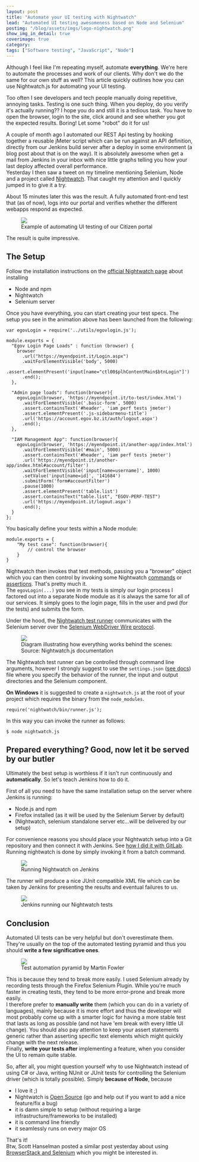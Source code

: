 ```yaml
---
layout: post
title: "Automate your UI testing with Nightwatch"
lead: "Automated UI testing awesomeness based on Node and Selenium"
postimg: "/blog/assets/imgs/logo-nightwatch.png"
show_img_in_detail: true
coverimage: true
category: 
tags: ["Software testing", "JavaScript", "Node"]
---
```


Although I feel like I'm repeating myself, automate **everything**. We're here to automate the processes and work of our clients. Why don't we do the same for our own stuff as well? This article quickly outlines how you can use Nightwatch.js for automating your UI testing.

Too often I see developers and tech people manually doing repetitive, annoying tasks. Testing is one such thing. When you deploy, do you verify it's actually running?? I hope you do and still it is a tedious task. You have to open the browser, login to the site, click around and see whether you got the expected results. Boring! Let some "robot" do it for us!

A couple of month ago I automated our REST Api testing by hooking together a reusable jMeter script which can be run against an API definition, directly from our Jenkins build server after a deploy in some environment (a blog post about that is on the way). It is absolutely awesome when get a mail from Jenkins in your inbox with nice little graphs telling you how your last deploy affected overall performance.  
Yesterday I then saw a tweet on my timeline mentioning Selenium, Node and a project called [Nightwatch](http://nightwatchjs.org/). That caught my attention and I quickly jumped in to give it a try.

About 15 minutes later this was the result. A fully automated front-end test that (as of now), logs into our portal and verifies whether the different webapps respond as expected.

<figure>
  <img src="/blog/assets/imgs/nightwatchtests.gif" />
  <figcaption>Example of automating UI testing of our Citizen portal</figcaption>
</figure>

The result is quite impressive.

## The Setup

Follow the installation instructions on the [official Nightwatch page](http://nightwatchjs.org/guide#installation) about installing

- Node and npm
- Nightwatch
- Selenium server

Once you have everything, you can start creating your test specs. The setup you see in the animation above has been launched from the following:

    var egovLogin = require('../utils/egovlogin.js');

    module.exports = {
      "Egov Login Page Loads" : function (browser) {
        browser
          .url("https://myendpoint.it/Login.aspx")
          .waitForElementVisible('body', 5000)
          .assert.elementPresent('input[name="ctl00$plhContentMain$btnLogin"]')
          .end();
      },

      "Admin page loads": function(browser){
        egovLogin(browser, 'https://myendpoint.it/to-test/index.html')
          .waitForElementVisible('.basic-form', 5000)
          .assert.containsText('#header', 'iam perf tests jmeter')
          .assert.elementPresent('.js-sidebarmenu-title')
          .url('https://account.egov.bz.it/auth/logout.aspx')
          .end();
      },

      "IAM Management App": function(browser){
        egovLogin(browser, 'https://myendpoint.it/another-app/index.html')
          .waitForElementVisible('#main', 5000)
          .assert.containsText('#header', 'iam perf tests jmeter')
          .url('https://myendpoint.it/another-app/index.html#account/filter')
          .waitForElementVisible('input[name=username]', 1000)
          .setValue('input[name=id]', '141684')
          .submitForm('form#accountFilter')
          .pause(1000)
          .assert.elementPresent('table.list')
          .assert.containsText("table.list", "EGOV-PERF-TEST")
          .url('https://myendpoint.it/logout.aspx')
          .end();
      }
    };

You basically define your tests within a Node module:

    module.exports = {
        "My test case": function(browser){
            // control the browser
        }
    }

Nightwatch then invokes that test methods, passing you a "browser" object which you can then control by invoking some Nightwatch [commands](http://nightwatchjs.org/api#commands) or [assertions](http://nightwatchjs.org/api#assertions). That's pretty much it.  
The `egovLogin(...)` you see in my tests is simply our login process I factored out into a separate Node module as it is always the same for all of our services. It simply goes to the login page, fills in the user and pwd (for the tests) and submits the form.

Under the hood, the [Nightwatch test runner](http://nightwatchjs.org/guide#test-runner) communicates with the Selenium server over the [Selenium WebDriver Wire protocol](https://code.google.com/p/selenium/wiki/JsonWireProtocol).

<figure>
  <img src="/blog/assets/imgs/nightwatch-components.png" />
  <figcaption>Diagram illustrating how everything works behind the scenes: Source: Nightwatch.js documentation</figcaption>
</figure>

The Nightwatch test runner can be controlled through command line arguments, however I strongly suggest to use the `settings.json` ([see docs](http://nightwatchjs.org/guide#settings-file)) file where you specify the behavior of the runner, the input and output directories and the Selenium component.

**On Windows** it is suggested to create a `nightwatch.js` at the root of your project which requires the binary from the `node_modules`.

    require('nightwatch/bin/runner.js');

In this way you can invoke the runner as follows:

    $ node nightwatch.js

## Prepared everything? Good, now let it be served by our butler

Ultimately the best setup is worthless if it isn't run continuously and **automatically**. So let's teach Jenkins how to do it.

First of all you need to have the same installation setup on the server where Jenkins is running:

- Node.js and npm
- Firefox installed (as it will be used by the Selenium Server by default)
- (Nightwatch, selenium standalone server etc...will be delivered by our setup)

For convenience reasons you should place your Nightwatch setup into a Git repository and then connect it with Jenkins. See [how I did it with GitLab](/blog/2014/01/git-flow-jenkins-gitlab/).  
Running nightwatch is done by simply invoking it from a batch command.

<figure>
  <img src="/blog/assets/imgs/jenkins-nightwatch-config.png" />
  <figcaption>Running Nightwatch on Jenkins</figcaption>
</figure>

The runner will produce a nice JUnit compatible XML file which can be taken by Jenkins for presenting the results and eventual failures to us.

<figure>
  <img src="/blog/assets/imgs/jenkins-nightwatch-integration.png" />
  <figcaption>Jenkins running our Nightwatch tests</figcaption>
</figure>

## Conclusion

Automated UI tests can be very helpful but don't overestimate them. They're usually on the top of the automated testing pyramid and thus you should **write a few significative ones**.

<figure>
  <img src="/blog/assets/imgs/testingpyramid.png" />
  <figcaption>Test automation pyramid by Martin Fowler</figcaption>
</figure>

This is because they tend to break more easily. I used Selenium already by recording tests through the Firefox Selenium Plugin. While you're much faster in creating tests, they tend to be more error-prone and break more easily.  
I therefore prefer to **manually write** them (which you can do in a variety of languages), mainly because it is more effort and thus the developer will most probably come up with a smarter logic for having a more stable test that lasts as long as possible (and not have 'em break with every little UI change). You should also pay attention to keep your assert statements generic rather than asserting specific text elements which might quickly change with the next release.  
Finally, **write your tests after** implementing a feature, when you consider the UI to remain quite stable.

So, after all, you might question yourself why to use Nightwatch instead of using C# or Java, writing NUnit or JUnit tests for controlling the Selenium driver (which is totally possible). Simply **because of Node**, because

- I love it ;)
- Nightwatch is [Open Source](https://github.com/beatfactor/nightwatch) (go and help out if you want to add a nice feature/fix a bug)
- it is damn simple to setup (without requiring a large infrastructure/frameworks to be installed)
- it is command line friendly
- it seamlessly runs on every major OS

That's it!  
Btw, Scott Hanselman posted a similar post yesterday about using [BrowserStack and Selenium](http://www.hanselman.com/blog/DistributedAutomatedBrowserTestingWithSeleniumAndBrowserStack.aspx) which you might be interested in.
